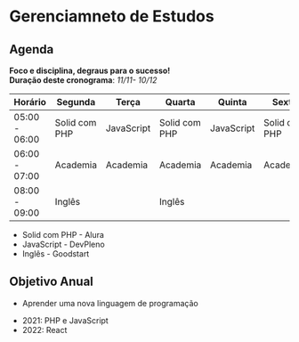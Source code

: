 # Gerenciamneto de Estudos

## Agenda

**Foco e disciplina, degraus para o sucesso!** <br />
**Duração deste cronograma**: *11/11- 10/12*

Horário | Segunda | Terça | Quarta | Quinta | Sexta | Sábado |
| ------ | ------ | ------ | ------ | ------ | ------ | ------ |
| 05:00 - 06:00 | Solid com PHP | JavaScript | Solid com PHP | JavaScript | Solid com PHP | Estudo Livre |
| 06:00 - 07:00 | Academia | Academia | Academia | Academia | Academia |  |
| 08:00 - 09:00 | Inglês |  | Inglês |  |  |  |

* Solid com PHP - Alura
* JavaScript - DevPleno
* Inglês - Goodstart

## Objetivo Anual

* Aprender uma nova linguagem de programação

- 2021: PHP e JavaScript
- 2022: React
